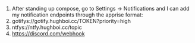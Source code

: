 1. After standing up compose, go to Settings -> Notifications and I can add my notification endpoints through the apprise format:
2. gotifys://gotify.hughboi.cc/TOKEN?priority=high
3. ntfys://ntfy.hughboi.cc/topic
4. https://discord.com/webhook
